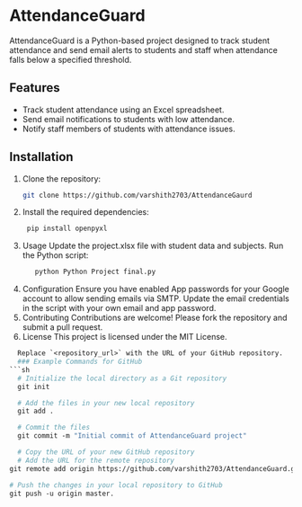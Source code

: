 # AttendanceGuard

AttendanceGuard is a Python-based project designed to track student attendance and send email alerts to students and staff when attendance falls below a specified threshold.

## Features

- Track student attendance using an Excel spreadsheet.
- Send email notifications to students with low attendance.
- Notify staff members of students with attendance issues.

## Installation

1. Clone the repository:
   ```sh
   git clone https://github.com/varshith2703/AttendanceGaurd
2. Install the required dependencies:
   ```sh
    pip install openpyxl
3. Usage
   Update the project.xlsx file with student data and subjects.
   Run the Python script:
    ```sh
       python Python Project final.py
4. Configuration
   Ensure you have enabled App passwords for your Google account to allow sending emails via SMTP.
   Update the email credentials in the script with your own email and app password.
5. Contributing
   Contributions are welcome! Please fork the repository and submit a pull request.
6. License
  This project is licensed under the MIT License.
  ```graphql
    Replace `<repository_url>` with the URL of your GitHub repository.
    ### Example Commands for GitHub
```sh
    # Initialize the local directory as a Git repository
    git init

    # Add the files in your new local repository
    git add .

    # Commit the files
    git commit -m "Initial commit of AttendanceGuard project"

    # Copy the URL of your new GitHub repository
    # Add the URL for the remote repository
  git remote add origin https://github.com/varshith2703/AttendanceGuard.git

# Push the changes in your local repository to GitHub
git push -u origin master.





